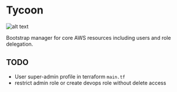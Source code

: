 # Tycoon

![alt text](http://www.mobygames.com/images/shots/l/67800-theme-park-dos-screenshot-new-batch-of-children-just-arrived.png)

Bootstrap manager for core AWS resources including users and role delegation.


## TODO

- User super-admin profile in terraform `main.tf`
- restrict admin role or create devops role without delete access
